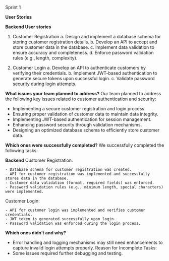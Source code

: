 Sprint 1 

**User Stories**


**Backend User stories**

1. Customer Registration
  a. Design and implement a database schema for storing customer registration details.
  b. Develop an API to accept and store customer data in the database.
  c. Implement data validation to ensure accuracy and completeness.
  d. Enforce password validation rules (e.g., length, complexity).

2. Customer Login
  a. Develop an API to authenticate customers by verifying their credentials.
  b. Implement JWT-based authentication to generate secure tokens upon successful login.
  c. Validate password security during login attempts.



**What issues your team planned to address?**
Our team planned to address the following key issues related to customer authentication and security:

  - Implementing a secure customer registration and login process.
  - Ensuring proper validation of customer data to maintain data integrity.
  - Implementing JWT-based authentication for session management.
  - Enhancing password security through validation mechanisms.
  - Designing an optimized database schema to efficiently store customer data.

**Which ones were successfully completed?**
We successfully completed the following tasks:


**Backend**
   Customer Registration:

    - Database schema for customer registration was created.
    - API for customer registration was implemented and successfully stores data in the database.
    - Customer data validation (format, required fields) was enforced.
    - Password validation rules (e.g., minimum length, special characters) were implemented.
    
  Customer Login:

    - API for customer login was implemented and verifies customer credentials.
    - JWT token is generated successfully upon login.
    - Password validation was enforced during the login process.

**Which ones didn’t and why?**
  - Error handling and logging mechanisms may still need enhancements to capture invalid login attempts properly.
  Reason for Incomplete Tasks:
  - Some issues required further debugging and testing.
